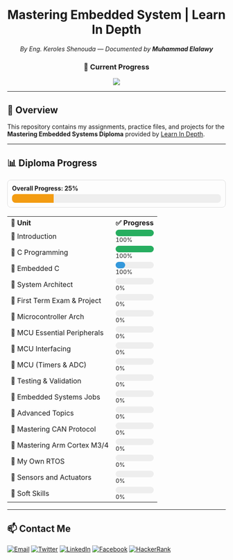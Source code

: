 <!-- README.md -->

<h1 align="center">Mastering Embedded System | Learn In Depth</h1>

<p align="center"><em>By Eng. Keroles Shenouda — Documented by <strong>Muhammad Elalawy</strong></em></p>


<h3 align="center">🚧 Current Progress</h3>

<p align="center">
  <img src="https://img.shields.io/badge/Progress-25%25-orange?style=for-the-badge&logo=rocket" />
</p>



---

## 🚀 Overview

This repository contains my assignments, practice files, and projects for the **Mastering Embedded Systems Diploma** provided by [Learn In Depth](https://learn-in-depth.com).

---

## 📊 Diploma Progress

<div style="border:1px solid #ddd;padding:10px;border-radius:8px;margin-bottom:20px;">
  <strong>Overall Progress: 25%</strong>
  <div style="background:#eee;border-radius:8px;overflow:hidden;margin-top:5px;">
    <div style="width:20%;background:#f39c12;height:20px;"></div>
  </div>
</div>

<table>
  <tr><th align="left">📘 Unit</th><th align="left">✅ Progress</th></tr>

  <tr><td>🔹 Introduction</td>
  <td>
    <div style="background:#eee;width:100%;border-radius:8px;">
      <div style="width:100%;background:#27ae60;height:15px;border-radius:8px;"></div>
    </div> <small>100%</small>
  </td></tr>

  <tr><td>🔹 C Programming</td>
  <td>
    <div style="background:#eee;width:100%;border-radius:8px;">
      <div style="width:100%;background:#27ae60;height:15px;border-radius:8px;"></div>
    </div> <small>100%</small>
  </td></tr>

  <tr><td>🔹 Embedded C</td>
  <td>
    <div style="background:#eee;width:100%;border-radius:8px;">
      <div style="width:25%;background:#3498db;height:15px;border-radius:8px;"></div>
    </div> <small>100%</small>
  </td></tr>

  <tr><td>🔹 System Architect</td>
  <td>
    <div style="background:#eee;width:100%;border-radius:8px;">
      <div style="width:0%;background:#bdc3c7;height:15px;border-radius:8px;"></div>
    </div> <small>0%</small>
  </td></tr>

  <tr><td>🔹 First Term Exam & Project</td>
  <td>
    <div style="background:#eee;width:100%;border-radius:8px;">
      <div style="width:0%;background:#bdc3c7;height:15px;border-radius:8px;"></div>
    </div> <small>0%</small>
  </td></tr>

  <tr><td>🔹 Microcontroller Arch</td>
  <td>
    <div style="background:#eee;width:100%;border-radius:8px;">
      <div style="width:0%;background:#bdc3c7;height:15px;border-radius:8px;"></div>
    </div> <small>0%</small>
  </td></tr>

  <tr><td>🔹 MCU Essential Peripherals</td>
  <td>
    <div style="background:#eee;width:100%;border-radius:8px;">
      <div style="width:0%;background:#bdc3c7;height:15px;border-radius:8px;"></div>
    </div> <small>0%</small>
  </td></tr>

  <tr><td>🔹 MCU Interfacing</td>
  <td>
    <div style="background:#eee;width:100%;border-radius:8px;">
      <div style="width:0%;background:#bdc3c7;height:15px;border-radius:8px;"></div>
    </div> <small>0%</small>
  </td></tr>

  <tr><td>🔹 MCU (Timers & ADC)</td>
  <td>
    <div style="background:#eee;width:100%;border-radius:8px;">
      <div style="width:0%;background:#bdc3c7;height:15px;border-radius:8px;"></div>
    </div> <small>0%</small>
  </td></tr>

  <tr><td>🔹 Testing & Validation</td>
  <td>
    <div style="background:#eee;width:100%;border-radius:8px;">
      <div style="width:0%;background:#bdc3c7;height:15px;border-radius:8px;"></div>
    </div> <small>0%</small>
  </td></tr>

  <tr><td>🔹 Embedded Systems Jobs</td>
  <td>
    <div style="background:#eee;width:100%;border-radius:8px;">
      <div style="width:0%;background:#bdc3c7;height:15px;border-radius:8px;"></div>
    </div> <small>0%</small>
  </td></tr>

  <tr><td>🔹 Advanced Topics</td>
  <td>
    <div style="background:#eee;width:100%;border-radius:8px;">
      <div style="width:0%;background:#bdc3c7;height:15px;border-radius:8px;"></div>
    </div> <small>0%</small>
  </td></tr>

  <tr><td>🔹 Mastering CAN Protocol</td>
  <td>
    <div style="background:#eee;width:100%;border-radius:8px;">
      <div style="width:0%;background:#bdc3c7;height:15px;border-radius:8px;"></div>
    </div> <small>0%</small>
  </td></tr>

  <tr><td>🔹 Mastering Arm Cortex M3/4</td>
  <td>
    <div style="background:#eee;width:100%;border-radius:8px;">
      <div style="width:0%;background:#bdc3c7;height:15px;border-radius:8px;"></div>
    </div> <small>0%</small>
  </td></tr>

  <tr><td>🔹 My Own RTOS</td>
  <td>
    <div style="background:#eee;width:100%;border-radius:8px;">
      <div style="width:0%;background:#bdc3c7;height:15px;border-radius:8px;"></div>
    </div> <small>0%</small>
  </td></tr>

  <tr><td>🔹 Sensors and Actuators</td>
  <td>
    <div style="background:#eee;width:100%;border-radius:8px;">
      <div style="width:0%;background:#bdc3c7;height:15px;border-radius:8px;"></div>
    </div> <small>0%</small>
  </td></tr>

  <tr><td>🔹 Soft Skills</td>
  <td>
    <div style="background:#eee;width:100%;border-radius:8px;">
      <div style="width:0%;background:#bdc3c7;height:15px;border-radius:8px;"></div>
    </div> <small>0%</small>
  </td></tr>

</table>

---

## 📫 Contact Me

<p align="left">
  <a href="mailto:mohamedelalawey7@gmail.com"><img src="https://img.shields.io/badge/Gmail-D14836?style=flat&logo=gmail&logoColor=white" alt="Email" /></a>
  <a href="https://twitter.com/elalawey" target="_blank"><img src="https://img.shields.io/badge/Twitter-1DA1F2?style=flat&logo=twitter&logoColor=white" alt="Twitter" /></a>
  <a href="https://linkedin.com/in/elalawy" target="_blank"><img src="https://img.shields.io/badge/LinkedIn-0077B5?style=flat&logo=linkedin&logoColor=white" alt="LinkedIn" /></a>
  <a href="https://fb.com/pioneer383" target="_blank"><img src="https://img.shields.io/badge/Facebook-1877F2?style=flat&logo=facebook&logoColor=white" alt="Facebook" /></a>
  <a href="https://www.hackerrank.com/mohamedelalawey7" target="_blank"><img src="https://img.shields.io/badge/HackerRank-2EC866?style=flat&logo=HackerRank&logoColor=white" alt="HackerRank" /></a>
</p>
